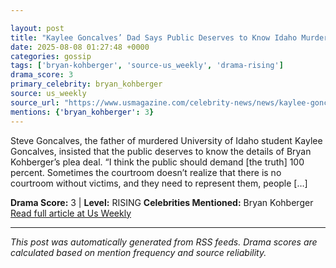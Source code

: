 ```yaml
---

layout: post
title: "Kaylee Goncalves’ Dad Says Public Deserves to Know Idaho Murders Details"""
date: 2025-08-08 01:27:48 +0000
categories: gossip
tags: ['bryan-kohberger', 'source-us_weekly', 'drama-rising']
drama_score: 3
primary_celebrity: bryan_kohberger
source: us_weekly
source_url: "https://www.usmagazine.com/celebrity-news/news/kaylee-goncalves-dad-demands-truth-about-idaho-murders-case/"""
mentions: {'bryan_kohberger': 3}
---
```


Steve Goncalves, the father of murdered University of Idaho student Kaylee Goncalves, insisted that the public deserves to know the details of Bryan Kohberger’s plea deal. “I think the public should demand [the truth] 100 percent. Sometimes the courtroom doesn’t realize that there is no courtroom without victims, and they need to represent them, people […]

**Drama Score:** 3 | **Level:** RISING **Celebrities Mentioned:** Bryan Kohberger [Read full article at Us Weekly](https://www.usmagazine.com/celebrity-news/news/kaylee-goncalves-dad-demands-truth-about-idaho-murders-case/)

---

*This post was automatically generated from RSS feeds. Drama scores are calculated based on mention frequency and source reliability.*